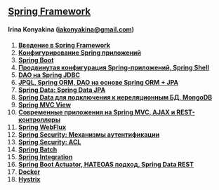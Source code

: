 ## **[Spring Framework](https://otus.ru/lessons/javaspring/)** 

#### Irina Konyakina (iakonyakina@gmail.com)

1. **[Введение в Spring Framework](https://github.com/never-sleeps/spring-framework/tree/master/2020-02-otus-spring-Koniakina/homework-01)** 
2. **[Конфигурирование Spring приложений](https://github.com/never-sleeps/spring-framework/tree/master/2020-02-otus-spring-Koniakina/homework-02)**
3. **[Spring Boot](https://github.com/never-sleeps/spring-framework/tree/master/2020-02-otus-spring-Koniakina/homework-03)**
4. **[Продвинутая конфигурация Spring-приложений, Spring Shell](https://github.com/never-sleeps/spring-framework/tree/master/2020-02-otus-spring-Koniakina/homework-04)**
5. **[DAO на Spring JDBC](https://github.com/never-sleeps/spring-framework/tree/master/2020-02-otus-spring-Koniakina/homework-05)**
6. **[JPQL, Spring ORM, DAO на основе Spring ORM + JPA](https://github.com/never-sleeps/spring-framework/tree/master/2020-02-otus-spring-Koniakina/homework-06)**
7. **[Spring Data: Spring Data JPA](https://github.com/never-sleeps/spring-framework/tree/master/2020-02-otus-spring-Koniakina/homework-07)**
8. **[Spring Data для подключения к нереляционным БД, MongoDB](https://github.com/never-sleeps/spring-framework/tree/master/2020-02-otus-spring-Koniakina/homework-08)**
9. **[Spring MVC View](https://github.com/never-sleeps/spring-framework/tree/master/2020-02-otus-spring-Koniakina/homework-09)**
10. **[Современные приложения на Spring MVC, AJAX и REST-контроллеры](https://github.com/never-sleeps/spring-framework/tree/master/2020-02-otus-spring-Koniakina/homework-10)**
11. **[Spring WebFlux](https://github.com/never-sleeps/spring-framework/tree/master/2020-02-otus-spring-Koniakina/homework-11)**
12. **[Spring Security: Механизмы аутентификации](https://github.com/never-sleeps/spring-framework/tree/master/2020-02-otus-spring-Koniakina/homework-12)**
13. **[Spring Security: ACL](https://github.com/never-sleeps/spring-framework/tree/master/2020-02-otus-spring-Koniakina/homework-13)**
14. **[Spring Batch](https://github.com/never-sleeps/spring-framework/tree/master/2020-02-otus-spring-Koniakina/homework-14)**
15. **[Spring Integration](https://github.com/never-sleeps/spring-framework/tree/master/2020-02-otus-spring-Koniakina/homework-15-spring-integration)**
16. **[Spring Boot Actuator, HATEOAS подход, Spring Data REST](https://github.com/never-sleeps/spring-framework/tree/master/2020-02-otus-spring-Koniakina/homework-16-actuator)**
17. **[Docker](https://github.com/never-sleeps/spring-framework/tree/master/2020-02-otus-spring-Koniakina/homework-17-docker)**
18. **[Hystrix](https://github.com/never-sleeps/spring-framework/tree/master/2020-02-otus-spring-Koniakina/homework-18-hystrix)**

